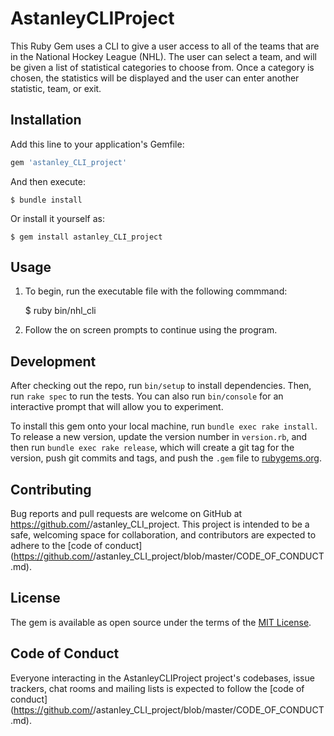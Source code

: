 # AstanleyCLIProject

This Ruby Gem uses a CLI to give a user access to all of the teams that are in the National Hockey League (NHL). The user can select a team, and will be given a list of statistical categories to choose from. Once a category is chosen, the statistics will be displayed and the user can enter another statistic, team, or exit. 

## Installation

Add this line to your application's Gemfile:

```ruby
gem 'astanley_CLI_project'
```

And then execute:

    $ bundle install

Or install it yourself as:

    $ gem install astanley_CLI_project

## Usage

1) To begin, run the executable file with the following commmand: 

    $ ruby bin/nhl_cli

2) Follow the on screen prompts to continue using the program. 


## Development

After checking out the repo, run `bin/setup` to install dependencies. Then, run `rake spec` to run the tests. You can also run `bin/console` for an interactive prompt that will allow you to experiment.

To install this gem onto your local machine, run `bundle exec rake install`. To release a new version, update the version number in `version.rb`, and then run `bundle exec rake release`, which will create a git tag for the version, push git commits and tags, and push the `.gem` file to [rubygems.org](https://rubygems.org).

## Contributing

Bug reports and pull requests are welcome on GitHub at https://github.com/<github username>/astanley_CLI_project. This project is intended to be a safe, welcoming space for collaboration, and contributors are expected to adhere to the [code of conduct](https://github.com/<github username>/astanley_CLI_project/blob/master/CODE_OF_CONDUCT.md).


## License

The gem is available as open source under the terms of the [MIT License](https://opensource.org/licenses/MIT).

## Code of Conduct

Everyone interacting in the AstanleyCLIProject project's codebases, issue trackers, chat rooms and mailing lists is expected to follow the [code of conduct](https://github.com/<github username>/astanley_CLI_project/blob/master/CODE_OF_CONDUCT.md).
